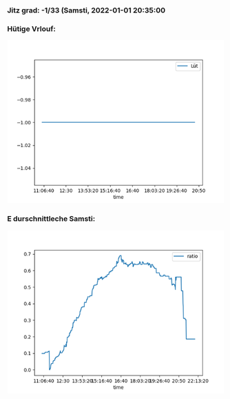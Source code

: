 ### Jitz grad: -1/33 (Samsti, 2022-01-01 20:35:00

### Hütige Vrlouf:
![Graph](Today.png)

### E durschnittleche Samsti:
![Graph](Samsti.png)